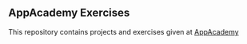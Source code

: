 AppAcademy Exercises
---------------------
This repository contains projects and exercises given at [AppAcademy](http://appacademy.io)
